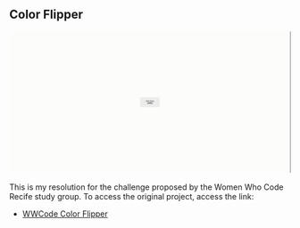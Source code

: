 ## Color Flipper

![Color Flipper](color-flipper.gif)

This is my resolution for the challenge proposed by the Women Who Code Recife study group.
To access the original project, access the link: 
- [WWCode Color Flipper](https://github.com/womenwhocoderecife/challenges/tree/main/color-flipper)